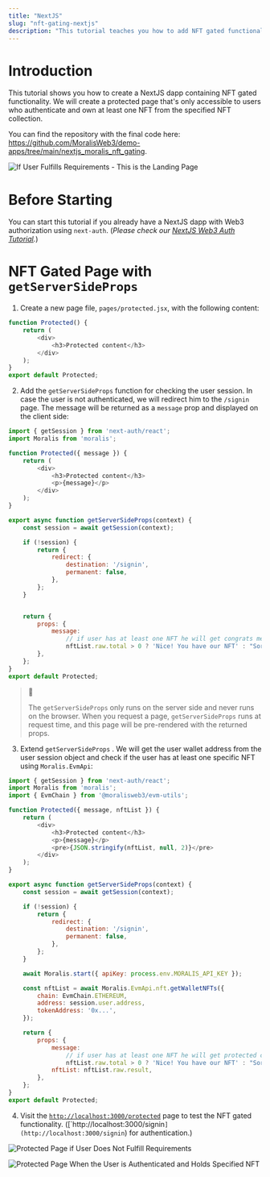 ```yaml
---
title: "NextJS"
slug: "nft-gating-nextjs"
description: "This tutorial teaches you how to add NFT gated functionality to your NextJS dapp. You can set the rules using `getServerSide` for each page you want to protect. This tutorial works on almost any blockchain, including Ethereum, Polygon, BNB Smart Chain, Avalanche, Cronos, and many more!"
---
```

# Introduction

This tutorial shows you how to create a NextJS dapp containing NFT gated functionality. We will create a protected page that's only accessible to users who authenticate and own at least one NFT from the specified NFT collection.

You can find the repository with the final code here: <https://github.com/MoralisWeb3/demo-apps/tree/main/nextjs_moralis_nft_gating>.

![If User Fulfills Requirements - This is the Landing Page](/img/content/dfc9bf3-81e82ad-Untitled.png)

# Before Starting

You can start this tutorial if you already have a NextJS dapp with Web3 authorization using `next-auth`. (_Please check our [NextJS Web3 Auth Tutorial](https://docs.moralis.io/docs/sign-in-with-metamask)._)

# NFT Gated Page with `getServerSideProps`

1. Create a new page file, `pages/protected.jsx`, with the following content:

```javascript
function Protected() {
    return (
        <div>
            <h3>Protected content</h3>
        </div>
    );
}
export default Protected;
```



2. Add the `getServerSideProps` function for checking the user session. In case the user is not authenticated, we will redirect him to the `/signin` page. The message will be returned as a `message` prop and displayed on the client side:

```javascript
import { getSession } from 'next-auth/react';
import Moralis from 'moralis';

function Protected({ message }) {
    return (
        <div>
            <h3>Protected content</h3>
            <p>{message}</p>
        </div>
    );
}

export async function getServerSideProps(context) {
    const session = await getSession(context);

    if (!session) {
        return {
            redirect: {
                destination: '/signin',
                permanent: false,
            },
        };
    }


    return {
        props: {
            message:
                // if user has at least one NFT he will get congrats message
                nftList.raw.total > 0 ? 'Nice! You have our NFT' : "Sorry, you don't have our NFT",
        },
    };
}
export default Protected;
```



> 📘 
> 
> The `getServerSideProps` only runs on the server side and never runs on the browser. When you request a page, `getServerSideProps` runs at request time, and this page will be pre-rendered with the returned props.

3. Extend `getServerSideProps` . We will get the user wallet address from the user session object and check if the user has at least one specific NFT using `Moralis.EvmApi`:

```javascript
import { getSession } from 'next-auth/react';
import Moralis from 'moralis';
import { EvmChain } from '@moralisweb3/evm-utils';

function Protected({ message, nftList }) {
    return (
        <div>
            <h3>Protected content</h3>
            <p>{message}</p>
            <pre>{JSON.stringify(nftList, null, 2)}</pre>
        </div>
    );
}

export async function getServerSideProps(context) {
    const session = await getSession(context);

    if (!session) {
        return {
            redirect: {
                destination: '/signin',
                permanent: false,
            },
        };
    }

    await Moralis.start({ apiKey: process.env.MORALIS_API_KEY });

    const nftList = await Moralis.EvmApi.nft.getWalletNFTs({
      	chain: EvmChain.ETHEREUM,
        address: session.user.address,
        tokenAddress: '0x...',
    });

    return {
        props: {
            message:
                // if user has at least one NFT he will get protected content
                nftList.raw.total > 0 ? 'Nice! You have our NFT' : "Sorry, you don't have our NFT",
            nftList: nftList.raw.result,
        },
    };
}
export default Protected;
```



4. Visit the [`http://localhost:3000/protected`](http://localhost:3000/protected`) page to test the NFT gated functionality. ([`http://localhost:3000/signin`](http://localhost:3000/signin`) for authentication.)

![Protected Page if User Does Not Fulfill Requirements](/img/content/f8b4e79-Untitled.png)

![Protected Page When the User is Authenticated and Holds Specified NFT](/img/content/81e82ad-Untitled.png)